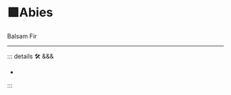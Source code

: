 # 🟩<ekos>Abies</ekos>

Balsam Fir

---

<!-- =================================================== -->
<!-- =================================================== -->
<!-- =================================================== -->
<!-- =================================================== -->
<!-- =================================================== -->
::: details 🛠 <dev>&&&</dev>

-

:::
